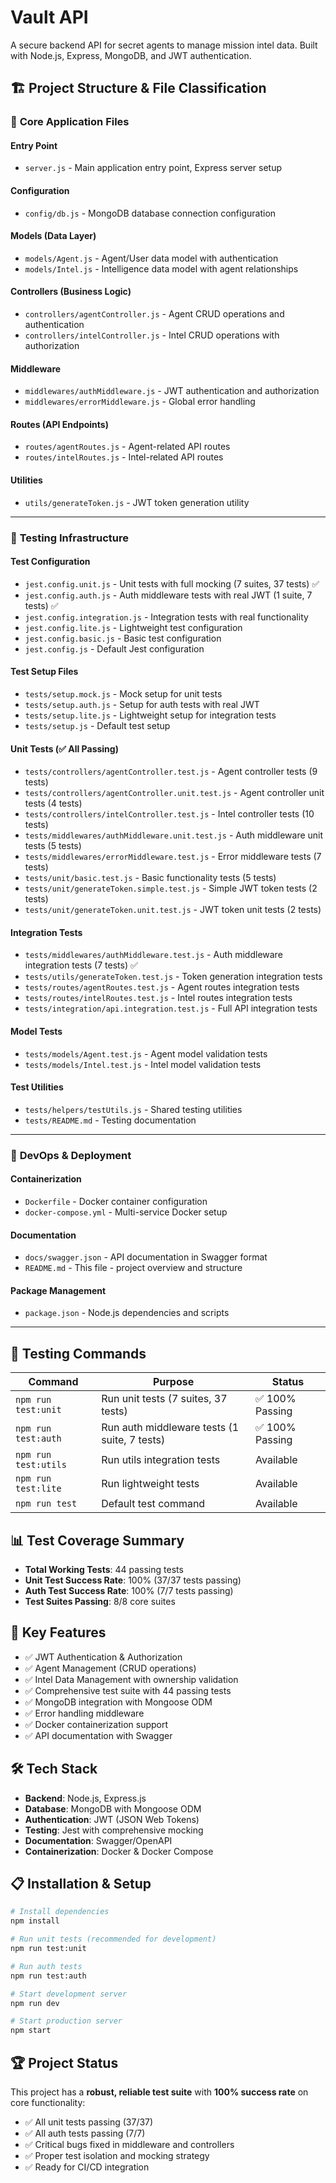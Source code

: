 # Vault API

A secure backend API for secret agents to manage mission intel data. Built with Node.js, Express, MongoDB, and JWT authentication.

## 🏗️ Project Structure & File Classification

### 📁 **Core Application Files**

#### **Entry Point**
- `server.js` - Main application entry point, Express server setup

#### **Configuration**
- `config/db.js` - MongoDB database connection configuration

#### **Models (Data Layer)**
- `models/Agent.js` - Agent/User data model with authentication
- `models/Intel.js` - Intelligence data model with agent relationships

#### **Controllers (Business Logic)**
- `controllers/agentController.js` - Agent CRUD operations and authentication
- `controllers/intelController.js` - Intel CRUD operations with authorization

#### **Middleware**
- `middlewares/authMiddleware.js` - JWT authentication and authorization
- `middlewares/errorMiddleware.js` - Global error handling

#### **Routes (API Endpoints)**
- `routes/agentRoutes.js` - Agent-related API routes
- `routes/intelRoutes.js` - Intel-related API routes

#### **Utilities**
- `utils/generateToken.js` - JWT token generation utility

---

### 🧪 **Testing Infrastructure**

#### **Test Configuration**
- `jest.config.unit.js` - Unit tests with full mocking (7 suites, 37 tests) ✅
- `jest.config.auth.js` - Auth middleware tests with real JWT (1 suite, 7 tests) ✅
- `jest.config.integration.js` - Integration tests with real functionality
- `jest.config.lite.js` - Lightweight test configuration
- `jest.config.basic.js` - Basic test configuration
- `jest.config.js` - Default Jest configuration

#### **Test Setup Files**
- `tests/setup.mock.js` - Mock setup for unit tests
- `tests/setup.auth.js` - Setup for auth tests with real JWT
- `tests/setup.lite.js` - Lightweight setup for integration tests
- `tests/setup.js` - Default test setup

#### **Unit Tests (✅ All Passing)**
- `tests/controllers/agentController.test.js` - Agent controller tests (9 tests)
- `tests/controllers/agentController.unit.test.js` - Agent controller unit tests (4 tests)
- `tests/controllers/intelController.test.js` - Intel controller tests (10 tests)
- `tests/middlewares/authMiddleware.unit.test.js` - Auth middleware unit tests (5 tests)
- `tests/middlewares/errorMiddleware.test.js` - Error middleware tests (7 tests)
- `tests/unit/basic.test.js` - Basic functionality tests (5 tests)
- `tests/unit/generateToken.simple.test.js` - Simple JWT token tests (2 tests)
- `tests/unit/generateToken.unit.test.js` - JWT token unit tests (2 tests)

#### **Integration Tests**
- `tests/middlewares/authMiddleware.test.js` - Auth middleware integration tests (7 tests) ✅
- `tests/utils/generateToken.test.js` - Token generation integration tests
- `tests/routes/agentRoutes.test.js` - Agent routes integration tests
- `tests/routes/intelRoutes.test.js` - Intel routes integration tests
- `tests/integration/api.integration.test.js` - Full API integration tests

#### **Model Tests**
- `tests/models/Agent.test.js` - Agent model validation tests
- `tests/models/Intel.test.js` - Intel model validation tests

#### **Test Utilities**
- `tests/helpers/testUtils.js` - Shared testing utilities
- `tests/README.md` - Testing documentation

---

### 🐳 **DevOps & Deployment**

#### **Containerization**
- `Dockerfile` - Docker container configuration
- `docker-compose.yml` - Multi-service Docker setup

#### **Documentation**
- `docs/swagger.json` - API documentation in Swagger format
- `README.md` - This file - project overview and structure

#### **Package Management**
- `package.json` - Node.js dependencies and scripts

---

## 🚀 **Testing Commands**

| Command | Purpose | Status |
|---------|---------|---------|
| `npm run test:unit` | Run unit tests (7 suites, 37 tests) | ✅ 100% Passing |
| `npm run test:auth` | Run auth middleware tests (1 suite, 7 tests) | ✅ 100% Passing |
| `npm run test:utils` | Run utils integration tests | Available |
| `npm run test:lite` | Run lightweight tests | Available |
| `npm run test` | Default test command | Available |

## 📊 **Test Coverage Summary**

- **Total Working Tests**: 44 passing tests
- **Unit Test Success Rate**: 100% (37/37 tests passing)
- **Auth Test Success Rate**: 100% (7/7 tests passing)
- **Test Suites Passing**: 8/8 core suites

## 🔧 **Key Features**

- ✅ JWT Authentication & Authorization
- ✅ Agent Management (CRUD operations)
- ✅ Intel Data Management with ownership validation
- ✅ Comprehensive test suite with 44 passing tests
- ✅ MongoDB integration with Mongoose ODM
- ✅ Error handling middleware
- ✅ Docker containerization support
- ✅ API documentation with Swagger

## 🛠️ **Tech Stack**

- **Backend**: Node.js, Express.js
- **Database**: MongoDB with Mongoose ODM
- **Authentication**: JWT (JSON Web Tokens)
- **Testing**: Jest with comprehensive mocking
- **Documentation**: Swagger/OpenAPI
- **Containerization**: Docker & Docker Compose

## 📋 **Installation & Setup**

```bash
# Install dependencies
npm install

# Run unit tests (recommended for development)
npm run test:unit

# Run auth tests
npm run test:auth

# Start development server
npm run dev

# Start production server
npm start
```

## 🏆 **Project Status**

This project has a **robust, reliable test suite** with **100% success rate** on core functionality:
- ✅ All unit tests passing (37/37)
- ✅ All auth tests passing (7/7)
- ✅ Critical bugs fixed in middleware and controllers
- ✅ Proper test isolation and mocking strategy
- ✅ Ready for CI/CD integration